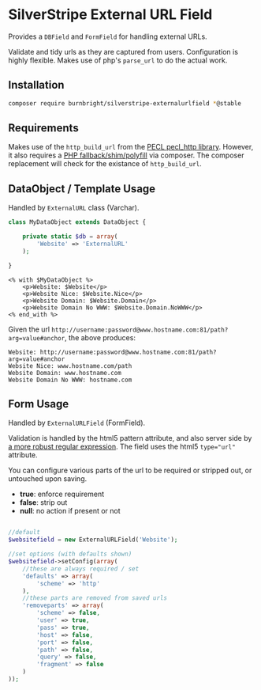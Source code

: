 # SilverStripe External URL Field

Provides a `DBField` and `FormField` for handling external URLs.

Validate and tidy urls as they are captured from users. Configuration is highly flexible. Makes use of php's `parse_url` to do the actual work.

## Installation

```sh
composer require burnbright/silverstripe-externalurlfield *@stable
```

## Requirements

Makes use of the `http_build_url` from the [PECL pecl_http library](http://php.net/manual/en/ref.http.php). However, it also requires a [PHP fallback/shim/polyfill](https://github.com/jakeasmith/http_build_url) via composer. The composer replacement will check for the existance of `http_build_url`.

## DataObject / Template Usage

Handled by `ExternalURL` class (Varchar).

```php
class MyDataObject extends DataObject {

    private static $db = array(
        'Website' => 'ExternalURL'
    );

}
```

```
<% with $MyDataObject %>
    <p>Website: $Website</p>
    <p>Website Nice: $Website.Nice</p>
    <p>Website Domain: $Website.Domain</p>
    <p>Website Domain No WWW: $Website.Domain.NoWWW</p>
<% end_with %>
```

Given the url `http://username:password@www.hostname.com:81/path?arg=value#anchor`, the above produces:
```
Website: http://username:password@www.hostname.com:81/path?arg=value#anchor
Website Nice: www.hostname.com/path
Website Domain: www.hostname.com
Website Domain No WWW: hostname.com
```

## Form Usage

Handled by `ExternalURLField` (FormField).

Validation is handled by the html5 pattern attribute, and also server side by [a more robust regular expression](https://gist.github.com/dperini/729294).
The field uses the html5 `type="url"` attribute.

You can configure various parts of the url to be required or stripped out, or untouched upon saving.

 * **true**: enforce requirement
 * **false**: strip out
 * **null**: no action if present or not

```php

//default
$websitefield = new ExternalURLField('Website');

//set options (with defaults shown)
$websitefield->setConfig(array(
    //these are always required / set
    'defaults' => array(
        'scheme' => 'http'
    ),
    //these parts are removed from saved urls
    'removeparts' => array(
        'scheme' => false,
        'user' => true,
        'pass' => true,
        'host' => false,
        'port' => false,
        'path' => false,
        'query' => false,
        'fragment' => false
    )
));
```